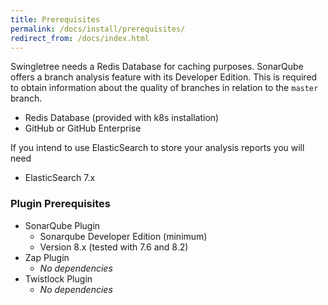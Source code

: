 ```yaml
---
title: Prerequisites
permalink: /docs/install/prerequisites/
redirect_from: /docs/index.html
---
```



Swingletree needs a Redis Database for caching purposes. SonarQube offers a branch analysis feature with its Developer Edition. This is required to
obtain information about the quality of branches in relation to the `master` branch.

* Redis Database (provided with k8s installation)
* GitHub or GitHub Enterprise

If you intend to use ElasticSearch to store your analysis reports you will need

* ElasticSearch 7.x

### Plugin Prerequisites

* SonarQube Plugin
  * Sonarqube Developer Edition (minimum)
  * Version 8.x (tested with 7.6 and 8.2)
* Zap Plugin
  * *No dependencies*
* Twistlock Plugin
  * *No dependencies*